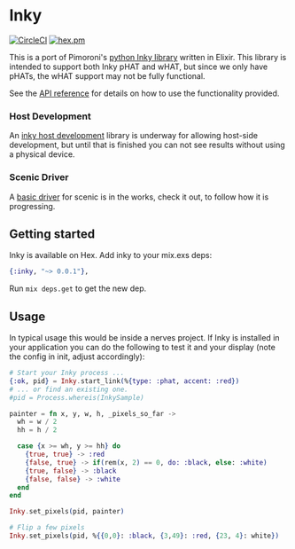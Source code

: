 # Inky

[![CircleCI](https://circleci.com/gh/pappersverk/inky.svg?style=svg)](https://circleci.com/gh/pappersverk/inky)
[![hex.pm](https://img.shields.io/hexpm/v/inky.svg)](https://hex.pm/packages/inky)

This is a port of Pimoroni's [python Inky
library](https://github.com/pimoroni/inky) written in Elixir. This library is
intended to support both Inky pHAT and wHAT, but since we only have pHATs, the
wHAT support may not be fully functional.

See the [API reference](https://hexdocs.pm/inky/api-reference.html) for details
on how to use the functionality provided.

### Host Development

An [inky host development](https://github.com/pappersverk/inky_host_dev) library
is underway for allowing host-side development, but until that is finished you
can not see results without using a physical device.

### Scenic Driver

A [basic driver](https://github.com/pappersverk/scenic_driver_inky) for scenic
is in the works, check it out, to follow how it is progressing.

## Getting started

Inky is available on Hex. Add inky to your mix.exs deps:

```elixir
{:inky, "~> 0.0.1"},
```

Run `mix deps.get` to get the new dep.

## Usage

In typical usage this would be inside a nerves project. If Inky is installed in
your application you can do the following to test it and your display (note the
config in init, adjust accordingly):

```elixir
# Start your Inky process ...
{:ok, pid} = Inky.start_link(%{type: :phat, accent: :red})
# ... or find an existing one.
#pid = Process.whereis(InkySample)

painter = fn x, y, w, h, _pixels_so_far ->
  wh = w / 2
  hh = h / 2

  case {x >= wh, y >= hh} do
    {true, true} -> :red
    {false, true} -> if(rem(x, 2) == 0, do: :black, else: :white)
    {true, false} -> :black
    {false, false} -> :white
  end
end

Inky.set_pixels(pid, painter)

# Flip a few pixels
Inky.set_pixels(pid, %{{0,0}: :black, {3,49}: :red, {23, 4}: white})
```

